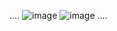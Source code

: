....
![image](https://github.com/user-attachments/assets/f8366b38-cd20-4e30-8059-46beb030ad85)
![image](https://github.com/user-attachments/assets/222183db-f698-412b-a061-ac64e7a13dc4)
....
